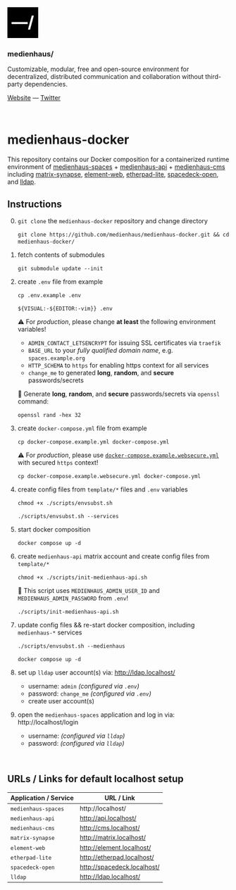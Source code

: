 <img src="./public/favicon.svg" width="70" />

### medienhaus/

Customizable, modular, free and open-source environment for decentralized, distributed communication and collaboration without third-party dependencies.

[Website](https://medienhaus.dev/) — [Twitter](https://twitter.com/medienhaus_)

<br>

# medienhaus-docker

This repository contains our Docker composition for a containerized runtime environment of [medienhaus-spaces](https://github.com/medienhaus/medienhaus-spaces/) + [medienhaus-api](https://github.com/medienhaus/medienhaus-api/) + [medienhaus-cms](https://github.com/medienhaus/medienhaus-cms/) including [matrix-synapse](https://github.com/matrix-org/synapse/), [element-web](https://github.com/vector-im/element-web/), [etherpad-lite](https://github.com/ether/etherpad-lite/), [spacedeck-open](https://github.com/medienhaus/spacedeck-open/), and [lldap](https://github.com/lldap/lldap).

## Instructions

0. `git clone` the `medienhaus-docker` repository and change directory
   <br>
   ```
   git clone https://github.com/medienhaus/medienhaus-docker.git && cd medienhaus-docker/
   ```

1. fetch contents of submodules
   <br>
   ```
   git submodule update --init
   ```

2. create `.env` file from example
   <br>
   ```
   cp .env.example .env
   ```
   ```
   ${VISUAL:-${EDITOR:-vim}} .env
   ```
   ⚠️ For *production*, please change **at least** the following environment variables!
      - `ADMIN_CONTACT_LETSENCRYPT` for issuing SSL certificates via `traefik`
      - `BASE_URL` to your *fully qualified domain name*, e.g. `spaces.example.org`
      - `HTTP_SCHEMA` to `https` for enabling https context for all services
      - `change_me` to generated **long**, **random**, and **secure** passwords/secrets

   💭 Generate **long**, **random**, and **secure** passwords/secrets via `openssl` command:
   ```
   openssl rand -hex 32
   ```

3. create `docker-compose.yml` file from example
   <br>
   ```
   cp docker-compose.example.yml docker-compose.yml
   ```
   ⚠️ For *production*, please use [`docker-compose.example.websecure.yml`](docker-compose.example.websecure.yml) with secured `https` context!
   ```
   cp docker-compose.example.websecure.yml docker-compose.yml
   ```

4. create config files from `template/*` files and `.env` variables
   <br>
   ```
   chmod +x ./scripts/envsubst.sh
   ```
   ```
   ./scripts/envsubst.sh --services
   ```

5. start docker composition
   <br>
   ```
   docker compose up -d
   ```

6. create `medienhaus-api` matrix account and create config files from `template/*`
   <br>
   ```
   chmod +x ./scripts/init-medienhaus-api.sh
   ```
   💬 This script uses `MEDIENHAUS_ADMIN_USER_ID` and `MEDIENHAUS_ADMIN_PASSWORD` from `.env`!
   ```
   ./scripts/init-medienhaus-api.sh
   ```

7. update config files && re-start docker composition, including `medienhaus-*` services
   <br>
   ```
   ./scripts/envsubst.sh --medienhaus
   ```
   ```
   docker compose up -d
   ```

8. set up `lldap` user account(s) via: http://ldap.localhost/
   - username: `admin` *(configured via `.env`)*
   - password: `change_me` *(configured via `.env`)*
   - create user account(s)

9. open the `medienhaus-spaces` application and log in via: http://localhost/login
   - username: *(configured via `lldap`)*
   - password: *(configured via `lldap`)*

<br>

## URLs / Links for default localhost setup

| Application / Service | URL / Link |
| --- | --- |
| `medienhaus-spaces` | http://localhost/ |
| `medienhaus-api` | http://api.localhost/ |
| `medienhaus-cms` | http://cms.localhost/ |
| `matrix-synapse` | http://matrix.localhost/ |
| `element-web` | http://element.localhost/ |
| `etherpad-lite` | http://etherpad.localhost/ |
| `spacedeck-open` | http://spacedeck.localhost/ |
| `lldap` | http://ldap.localhost/ |
